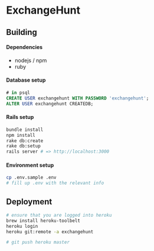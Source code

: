 # ExchangeHunt 

## Building

#### Dependencies

- nodejs / npm
- ruby

#### Database setup

```sql
# in psql
CREATE USER exchangehunt WITH PASSWORD 'exchangehunt'; 
ALTER USER exchangehunt CREATEDB;
```

#### Rails setup 

```sh
bundle install
npm install
rake db:create
rake db:setup
rails server # => http://localhost:3000
```

#### Environment setup

```sh
cp .env.sample .env
# fill up .env with the relevant info
```

## Deployment

```sh
# ensure that you are logged into heroku 
brew install heroku-toolbelt
heroku login
heroku git:remote -a exchangehunt

# git push heroku master
```
